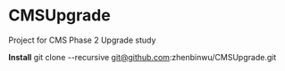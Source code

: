 CMSUpgrade
==========

Project for CMS Phase 2 Upgrade study


**Install**
git clone --recursive git@github.com:zhenbinwu/CMSUpgrade.git
